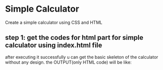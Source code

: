 # Simple Calculator
 Create a simple calculator using CSS and HTML
## step 1: get the codes for html part for simple calculator using index.html file
after executing it successfully u can get the basic skeleton of the calculator without any design.
the OUTPUT(only HTML code) will be like:


